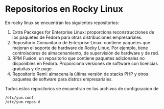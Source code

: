 # Repositorios en Rocky Linux
En rocky linux se encuentran los siguientes repositorios:

1. Extra Packages for Enterprise Linux: proporciona reconstrucciones de los paquetes de Fedora para otras distribuciones empresariales.
2. Repositorio Comunitario de Enterprise Linux: contiene paquetes que mejoran el soporte de hardware de Rocky Linux. Por ejemplo, tiene controladores de almacenamiento, de supervisión de hardware y de red.
3. RPM Fusion: un repositorio que contiene paquetes adicionales no disponibles en Fedora. Proporciona versiones de software con licencias gratuitas y de pago.
4. Repositorio Remi: almacena la última versión de stacks PHP y otros paquetes de software para distros empresariales.

Todos estos repositorios se encuentran en los archivos de configuracion de 
```
/etc/yum.conf
/etc/yum.repos.d
